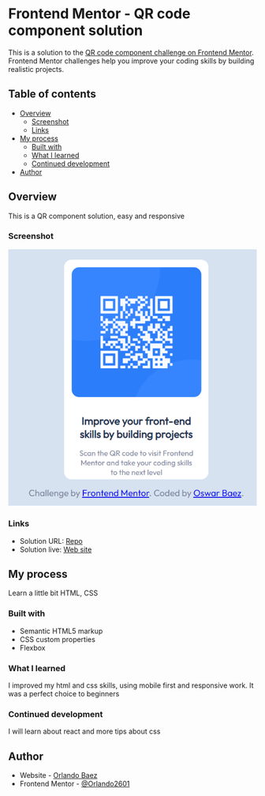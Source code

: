 # Frontend Mentor - QR code component solution

This is a solution to the [QR code component challenge on Frontend Mentor](https://www.frontendmentor.io/challenges/qr-code-component-iux_sIO_H). Frontend Mentor challenges help you improve your coding skills by building realistic projects. 

## Table of contents

- [Overview](#overview)
  - [Screenshot](#screenshot)
  - [Links](#links)
- [My process](#my-process)
  - [Built with](#built-with)
  - [What I learned](#what-i-learned)
  - [Continued development](#continued-development)
- [Author](#author)


## Overview
This is a QR component solution, easy and responsive
### Screenshot

![](./images/screenshotQRByOswarBaez.png)

### Links

- Solution URL: [Repo](https://github.com/Orlando2601/QR-Component-Solution.git)
- Solution live: [Web site](https://qr-solution-by-orlando-baez.netlify.app/)
## My process
Learn a little bit HTML, CSS
### Built with

- Semantic HTML5 markup
- CSS custom properties
- Flexbox


### What I learned
I improved my html and css skills, using mobile first and responsive work. It was a perfect choice to beginners

### Continued development

I will learn about react and more tips about css



## Author

- Website - [Orlando Baez](https://github.com/Orlando2601)
- Frontend Mentor - [@Orlando2601](https://www.frontendmentor.io/profile/Orlando2601)

